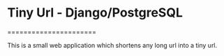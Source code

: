 # Tiny Url - Django/PostgreSQL

======================


This is a small web application which shortens any long url into a tiny url.

